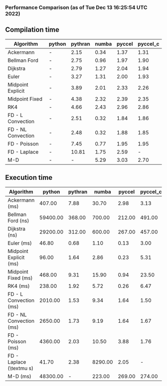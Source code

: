 ### Performance Comparison (as of Tue Dec 13 16:25:54 UTC 2022)
## Compilation time
Algorithm                 | python                    | pythran                   | numba                     | pyccel                    | pyccel_c                 
------------------------- | ------------------------- | ------------------------- | ------------------------- | ------------------------- | -------------------------
Ackermann                 | -                         | 2.15                      | 0.34                      | 1.37                      | 1.31                     
Bellman Ford              | -                         | 2.75                      | 0.96                      | 1.97                      | 1.90                     
Dijkstra                  | -                         | 2.79                      | 1.27                      | 2.04                      | 1.94                     
Euler                     | -                         | 3.27                      | 1.31                      | 2.00                      | 1.93                     
Midpoint Explicit         | -                         | 3.89                      | 2.01                      | 2.33                      | 2.26                     
Midpoint Fixed            | -                         | 4.38                      | 2.32                      | 2.39                      | 2.35                     
RK4                       | -                         | 4.66                      | 2.43                      | 2.96                      | 2.86                     
FD - L Convection         | -                         | 2.51                      | 0.32                      | 1.84                      | 1.86                     
FD - NL Convection        | -                         | 2.48                      | 0.32                      | 1.88                      | 1.85                     
FD - Poisson              | -                         | 7.45                      | 0.77                      | 1.95                      | 1.95                     
FD - Laplace              | -                         | 10.81                     | 1.75                      | 2.59                      | -                        
M-D                       | -                         | -                         | 5.29                      | 3.03                      | 2.70                     

## Execution time
Algorithm                 | python                    | pythran                   | numba                     | pyccel                    | pyccel_c                 
------------------------- | ------------------------- | ------------------------- | ------------------------- | ------------------------- | -------------------------
Ackermann (ms)            | 407.00                    | 7.88                      | 30.70                     | 2.98                      | 3.13                     
Bellman Ford (ns)         | 59400.00                  | 368.00                    | 700.00                    | 212.00                    | 491.00                   
Dijkstra (ns)             | 29200.00                  | 312.00                    | 600.00                    | 267.00                    | 457.00                   
Euler (ms)                | 46.80                     | 0.68                      | 1.10                      | 0.13                      | 3.00                     
Midpoint Explicit (ms)    | 96.00                     | 1.64                      | 2.86                      | 0.23                      | 5.31                     
Midpoint Fixed (ms)       | 468.00                    | 9.31                      | 15.90                     | 0.94                      | 23.50                    
RK4 (ms)                  | 238.00                    | 1.92                      | 5.72                      | 0.26                      | 6.47                     
FD - L Convection (ms)    | 2010.00                   | 1.53                      | 9.34                      | 1.64                      | 1.50                     
FD - NL Convection (ms)   | 2650.00                   | 1.73                      | 9.19                      | 1.64                      | 1.67                     
FD - Poisson (ms)         | 4360.00                   | 2.03                      | 10.50                     | 3.88                      | 1.76                     
FD - Laplace (\textmu s)  | 41.70                     | 2.38                      | 8290.00                   | 2.05                      | -                        
M-D (ms)                  | 48300.00                  | -                         | 223.00                    | 269.00                    | 274.00                   

